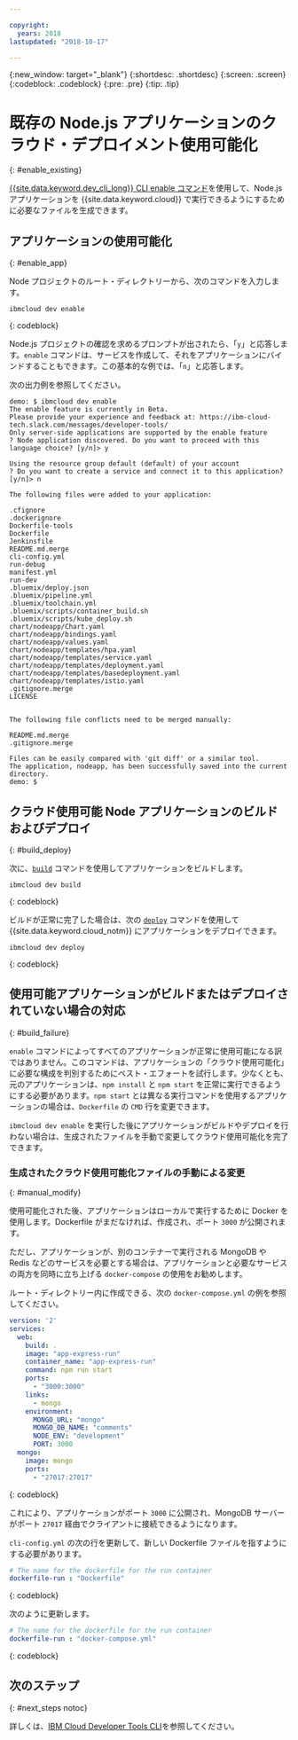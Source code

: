 ```yaml
---

copyright:
  years: 2018
lastupdated: "2018-10-17"

---
```


{:new_window: target="_blank"}
{:shortdesc: .shortdesc}
{:screen: .screen}
{:codeblock: .codeblock}
{:pre: .pre}
{:tip: .tip}

# 既存の Node.js アプリケーションのクラウド・デプロイメント使用可能化
{: #enable_existing}

[{{site.data.keyword.dev_cli_long}} CLI enable コマンド](https://console.bluemix.net/docs/cli/idt/commands.html#enable)を使用して、Node.js アプリケーションを {{site.data.keyword.cloud}} で実行できるようにするために必要なファイルを生成できます。

## アプリケーションの使用可能化
{: #enable_app}

Node プロジェクトのルート・ディレクトリーから、次のコマンドを入力します。
```
ibmcloud dev enable
```
{: codeblock}

Node.js プロジェクトの確認を求めるプロンプトが出されたら、「`y`」と応答します。`enable` コマンドは、サービスを作成して、それをアプリケーションにバインドすることもできます。この基本的な例では、「`n`」と応答します。

次の出力例を参照してください。
```
demo: $ ibmcloud dev enable
The enable feature is currently in Beta.
Please provide your experience and feedback at: https://ibm-cloud-tech.slack.com/messages/developer-tools/
Only server-side applications are supported by the enable feature
? Node application discovered. Do you want to proceed with this language choice? [y/n]> y

Using the resource group default (default) of your account
? Do you want to create a service and connect it to this application? [y/n]> n
                                    
The following files were added to your application:

.cfignore
.dockerignore
Dockerfile-tools
Dockerfile
Jenkinsfile
README.md.merge
cli-config.yml
run-debug
manifest.yml
run-dev
.bluemix/deploy.json
.bluemix/pipeline.yml
.bluemix/toolchain.yml
.bluemix/scripts/container_build.sh
.bluemix/scripts/kube_deploy.sh
chart/nodeapp/Chart.yaml
chart/nodeapp/bindings.yaml
chart/nodeapp/values.yaml
chart/nodeapp/templates/hpa.yaml
chart/nodeapp/templates/service.yaml
chart/nodeapp/templates/deployment.yaml
chart/nodeapp/templates/basedeployment.yaml
chart/nodeapp/templates/istio.yaml
.gitignore.merge
LICENSE


The following file conflicts need to be merged manually:

README.md.merge
.gitignore.merge

Files can be easily compared with 'git diff' or a similar tool.
The application, nodeapp, has been successfully saved into the current directory.
demo: $
```

## クラウド使用可能 Node アプリケーションのビルドおよびデプロイ
{: #build_deploy}

次に、[`build`](/docs/cli/idt/commands.html#build) コマンドを使用してアプリケーションをビルドします。
```
ibmcloud dev build
```
{: codeblock}

ビルドが正常に完了した場合は、次の [`deploy`](/docs/cli/idt/commands.html#deploy) コマンドを使用して {{site.data.keyword.cloud_notm}} にアプリケーションをデプロイできます。
```
ibmcloud dev deploy
```
{: codeblock}

## 使用可能アプリケーションがビルドまたはデプロイされていない場合の対応
{: #build_failure}

`enable` コマンドによってすべてのアプリケーションが正常に使用可能になる訳ではありません。このコマンドは、アプリケーションの「クラウド使用可能化」に必要な構成を判別するためにベスト・エフォートを試行します。少なくとも、元のアプリケーションは、`npm install` と `npm start` を正常に実行できるようにする必要があります。`npm start` とは異なる実行コマンドを使用するアプリケーションの場合は、`Dockerfile` の `CMD` 行を変更できます。

`ibmcloud dev enable` を実行した後にアプリケーションがビルドやデプロイを行わない場合は、生成されたファイルを手動で変更してクラウド使用可能化を完了できます。

### 生成されたクラウド使用可能化ファイルの手動による変更
{: #manual_modify}

使用可能化された後、アプリケーションはローカルで実行するために Docker を使用します。Dockerfile がまだなければ、作成され、ポート `3000` が公開されます。

ただし、アプリケーションが、別のコンテナーで実行される MongoDB や Redis などのサービスを必要とする場合は、アプリケーションと必要なサービスの両方を同時に立ち上げる `docker-compose` の使用をお勧めします。

ルート・ディレクトリー内に作成できる、次の `docker-compose.yml` の例を参照してください。
```yaml
version: '2'
services:
  web:
    build: .
    image: "app-express-run"
    container_name: "app-express-run"
    command: npm run start
    ports:
      - "3000:3000"
    links:
      - mongo
    environment:
      MONGO_URL: "mongo"
      MONGO_DB_NAME: "comments"
      NODE_ENV: "development"
      PORT: 3000
  mongo:
    image: mongo
    ports:
      - "27017:27017" 
```
{: codeblock}

これにより、アプリケーションがポート `3000` に公開され、MongoDB サーバーがポート `27017` 経由でクライアントに接続できるようになります。

`cli-config.yml` の次の行を更新して、新しい Dockerfile ファイルを指すようにする必要があります。 
```yaml
# The name for the dockerfile for the run container
dockerfile-run : "Dockerfile"
```
{: codeblock}

次のように更新します。
```yaml
# The name for the dockerfile for the run container
dockerfile-run : "docker-compose.yml"
```
{: codeblock}

## 次のステップ
{: #next_steps notoc}

詳しくは、[IBM Cloud Developer Tools CLI](https://console.bluemix.net/docs/cli/idt/commands.html#idt-cli)を参照してください。
